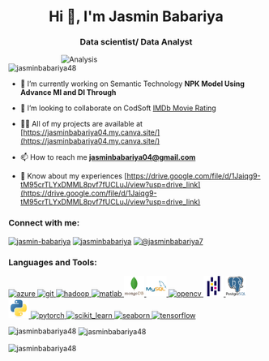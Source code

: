 <h1 align="center">Hi 👋, I'm Jasmin Babariya</h1>
<h3 align="center">Data scientist/ Data Analyst</h3>

<img align="right" alt="Analysis" width="400" src="https://user-images.githubusercontent.com/84115928/142569072-22fdc7ac-5815-4e96-b84d-f918a85d47ec.gif">

<p align="left"> <img src="https://komarev.com/ghpvc/?username=jasminbabariya48&label=Profile%20views&color=0e75b6&style=flat" alt="jasminbabariya48" /> </p>

- 🔭 I’m currently working on Semantic Technology **NPK Model Using Advance Ml and Dl Through**

- 👯 I’m looking to collaborate on CodSoft [IMDb Movie Rating](https://drive.google.com/drive/folders/115xmX0FNiXyrBopVnqsfzlJSKAOea9Aa?usp=sharing)

- 👨‍💻 All of my projects are available at [https://jasminbabariya04.my.canva.site/](https://jasminbabariya04.my.canva.site/)

- 📫 How to reach me **jasminbabariya04@gmail.com**

- 📄 Know about my experiences [https://drive.google.com/file/d/1Jaiqg9-tM95crTLYxDMML8pvf7fUCLuJ/view?usp=drive_link](https://drive.google.com/file/d/1Jaiqg9-tM95crTLYxDMML8pvf7fUCLuJ/view?usp=drive_link)

<h3 align="left">Connect with me:</h3>
<p align="left">
<a href="https://linkedin.com/in/jasmin-babariya" target="blank"><img align="center" src="https://raw.githubusercontent.com/rahuldkjain/github-profile-readme-generator/master/src/images/icons/Social/linked-in-alt.svg" alt="jasmin-babariya" height="30" width="40" /></a>
<a href="https://kaggle.com/jasminbabariya" target="blank"><img align="center" src="https://raw.githubusercontent.com/rahuldkjain/github-profile-readme-generator/master/src/images/icons/Social/kaggle.svg" alt="jasminbabariya" height="30" width="40" /></a>
<a href="https://www.hackerrank.com/@jasminbabariya7" target="blank"><img align="center" src="https://raw.githubusercontent.com/rahuldkjain/github-profile-readme-generator/master/src/images/icons/Social/hackerrank.svg" alt="@jasminbabariya7" height="30" width="40" /></a>
</p>

<h3 align="left">Languages and Tools:</h3>
<p align="left"> <a href="https://azure.microsoft.com/en-in/" target="_blank" rel="noreferrer"> <img src="https://www.vectorlogo.zone/logos/microsoft_azure/microsoft_azure-icon.svg" alt="azure" width="40" height="40"/> </a> <a href="https://git-scm.com/" target="_blank" rel="noreferrer"> <img src="https://www.vectorlogo.zone/logos/git-scm/git-scm-icon.svg" alt="git" width="40" height="40"/> </a> <a href="https://hadoop.apache.org/" target="_blank" rel="noreferrer"> <img src="https://www.vectorlogo.zone/logos/apache_hadoop/apache_hadoop-icon.svg" alt="hadoop" width="40" height="40"/> </a> <a href="https://www.mathworks.com/" target="_blank" rel="noreferrer"> <img src="https://upload.wikimedia.org/wikipedia/commons/2/21/Matlab_Logo.png" alt="matlab" width="40" height="40"/> </a> <a href="https://www.mongodb.com/" target="_blank" rel="noreferrer"> <img src="https://raw.githubusercontent.com/devicons/devicon/master/icons/mongodb/mongodb-original-wordmark.svg" alt="mongodb" width="40" height="40"/> </a> <a href="https://www.mysql.com/" target="_blank" rel="noreferrer"> <img src="https://raw.githubusercontent.com/devicons/devicon/master/icons/mysql/mysql-original-wordmark.svg" alt="mysql" width="40" height="40"/> </a> <a href="https://opencv.org/" target="_blank" rel="noreferrer"> <img src="https://www.vectorlogo.zone/logos/opencv/opencv-icon.svg" alt="opencv" width="40" height="40"/> </a> <a href="https://pandas.pydata.org/" target="_blank" rel="noreferrer"> <img src="https://raw.githubusercontent.com/devicons/devicon/2ae2a900d2f041da66e950e4d48052658d850630/icons/pandas/pandas-original.svg" alt="pandas" width="40" height="40"/> </a> <a href="https://www.postgresql.org" target="_blank" rel="noreferrer"> <img src="https://raw.githubusercontent.com/devicons/devicon/master/icons/postgresql/postgresql-original-wordmark.svg" alt="postgresql" width="40" height="40"/> </a> <a href="https://www.python.org" target="_blank" rel="noreferrer"> <img src="https://raw.githubusercontent.com/devicons/devicon/master/icons/python/python-original.svg" alt="python" width="40" height="40"/> </a> <a href="https://pytorch.org/" target="_blank" rel="noreferrer"> <img src="https://www.vectorlogo.zone/logos/pytorch/pytorch-icon.svg" alt="pytorch" width="40" height="40"/> </a> <a href="https://scikit-learn.org/" target="_blank" rel="noreferrer"> <img src="https://upload.wikimedia.org/wikipedia/commons/0/05/Scikit_learn_logo_small.svg" alt="scikit_learn" width="40" height="40"/> </a> <a href="https://seaborn.pydata.org/" target="_blank" rel="noreferrer"> <img src="https://seaborn.pydata.org/_images/logo-mark-lightbg.svg" alt="seaborn" width="40" height="40"/> </a> <a href="https://www.tensorflow.org" target="_blank" rel="noreferrer"> <img src="https://www.vectorlogo.zone/logos/tensorflow/tensorflow-icon.svg" alt="tensorflow" width="40" height="40"/> </a> </p>

<p><img align="left" src="https://github-readme-stats.vercel.app/api/top-langs?username=jasminbabariya48&show_icons=true&locale=en&layout=compact" alt="jasminbabariya48" /></p>

<p>&nbsp;<img align="center" src="https://github-readme-stats.vercel.app/api?username=jasminbabariya48&show_icons=true&locale=en" alt="jasminbabariya48" /></p>

<p><img align="center" src="https://github-readme-streak-stats.herokuapp.com/?user=jasminbabariya48&" alt="jasminbabariya48" /></p>
